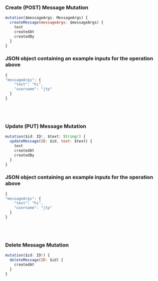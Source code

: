 ### **Create (POST) Message** Mutation
```js
mutation($messageArgs: MessageArgs) {
  createMessage(messageArgs: $messageArgs) {
    text
    createdAt
    createdBy
  }
}
```
### JSON object containing an example inputs for the operation above
```js
{
"messageArgs": {
    "text": "hi",
    "username": "jtp"
  }
}
```

<br>
<br>

### **Update (PUT) Message** Mutation
```js
mutation($id: ID!, $text: String!) {
  updateMessage(ID: $id, text: $text) {
    text
    createdAt
    createdBy
  }
}
```

### JSON object containing an example inputs for the operation above
```js
{
"messageArgs": {
    "text": "hi",
    "username": "jtp"
  }
}
```

<br>
<br>

### **Delete Message** Mutation
```js
mutation($id: ID!) {
  deleteMessage(ID: $id) {
    createdAt
  }
}
```